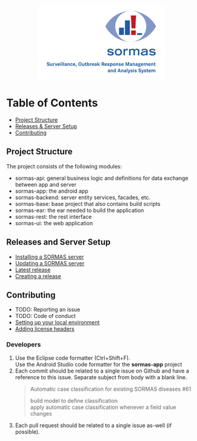 <p align="center">
  <a href="https://sormas.org/">
    <img
      alt="SORMAS - Surveillance, Outbreak Response Management and Analysis System"
      src="logo.png"
      height="200"
    />
  </a>
</p>

# Table of Contents

* [Project Structure](#project-structure)
* [Releases & Server Setup](#releases-and-server-setup)
* [Contributing](#contributing)

## Project Structure
The project consists of the following modules:

- sormas-api: general business logic and definitions for data exchange between app and server
- sormas-app: the android app
- sormas-backend: server entity services, facades, etc.
- sormas-base: base project that also contains build scripts
- sormas-ear: the ear needed to build the application
- sormas-rest: the rest interface
- sormas-ui: the web application

## Releases and Server Setup

* [Installing a SORMAS server](SERVER_SETUP.md)
* [Updating a SORMAS server](SERVER_UPDATE.md)
* [Latest release](https://github.com/hzi-braunschweig/SORMAS-Project/releases/latest)
* [Creating a release](RELEASE.md)

## Contributing

* TODO: Reporting an issue
* TODO: Code of conduct
* [Setting up your local environment](DEVELOPMENT_ENVIRONMENT.md)
* [Adding license headers](ADDING_LICENSE.md)

### Developers
1. Use the Eclipse code formatter (Ctrl+Shift+F).  
   Use the Android Studio code formatter for the **sormas-app** project
2. Each commit should be related to a single issue on Github and have a reference to this issue. Separate subject from body with a blank line.   
   > Automatic case classification for existing SORMAS diseases #61
   >
   > build model to define classification  
   > apply automatic case classification whenever a field value changes
3. Each pull request should be related to a single issue as-well (if possible). 
